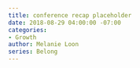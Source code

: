 ```yaml
---
title: conference recap placeholder
date: 2018-08-29 04:00:00 -07:00
categories:
- Growth
author: Melanie Loon
series: Belong
---
```


